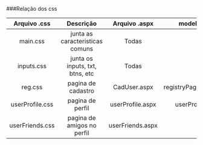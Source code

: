 ###Relação dos css

| Arquivo .css    | Descrição                       | Arquivo .aspx    | models .html           |
|:---------------:|:-------------------------------:|:----------------:|:----------------------:|
| main.css        | junta as caracteristicas comuns | Todas            | -                      |
| inputs.css      | junta os inputs, txt, btns, etc | Todas            | -                      |
| reg.css         | pagina de cadastro              | CadUser.aspx     | registryPageModel.html |
| userProfile.css | pagina de perfil                | userProfile.aspx | userProfile.html       |
| userFriends.css | pagina de amigos no perfil      | userFriends.aspx | -                      |
